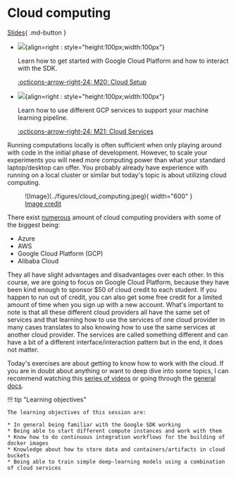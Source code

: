 # Cloud computing

[Slides](../slides/CloudIntro.pdf){ .md-button }

<div class="grid cards" markdown>

- ![](../figures/icons/gcp.png){align=right : style="height:100px;width:100px"}

    Learn how to get started with Google Cloud Platform and how to interact with the SDK.

    [:octicons-arrow-right-24: M20: Cloud Setup](cloud_setup.md)

- ![](../figures/icons/gcp.png){align=right : style="height:100px;width:100px"}

    Learn how to use different GCP services to support your machine learning pipeline.

    [:octicons-arrow-right-24: M21: Cloud Services](using_the_cloud.md)

</div>

Running computations locally is often sufficient when only playing around with code in the initial phase of development.
However, to scale your experiments you will need more computing power than what your standard laptop/desktop can offer.
You probably already have experience with running on a local cluster or similar but today's topic is about utilizing
cloud computing.

<!-- markdownlint-disable -->
<figure markdown>
![Image](../figures/cloud_computing.jpeg){ width="600" }
<figcaption>
<a href="https://towardsdatascience.com/how-to-start-a-data-science-project-using-google-cloud-platform-6618b7c6edd2"> Image credit </a>
</figcaption>
</figure>
<!-- markdownlint-restore -->

There exist [numerous](https://github.com/zszazi/Deep-learning-in-cloud) amount of cloud computing providers with some
of the biggest being:

- Azure
- AWS
- Google Cloud Platform (GCP)
- Alibaba Cloud

They all have slight advantages and disadvantages over each other. In this course, we are going to focus on Google
Cloud Platform, because they have been kind enough to sponsor $50 of cloud credit to each student. If you happen to run
out of credit, you can also get some free credit for a limited amount of time when you sign up with a new account.
What's important to note is that all these different cloud providers all have the same set of services and that learning
how to use the services of one cloud provider in many cases translates to also knowing how to use the same services at
another cloud provider. The services are called something different and can have a bit of a different
interface/interaction pattern but in the end, it does not matter.

Today's exercises are about getting to know how to work with the cloud. If you are in doubt about anything or want to
deep dive into some topics, I can recommend watching this
[series of videos](https://www.youtube.com/watch?v=4D3X6Xl5c_Y&list=PLIivdWyY5sqKh1gDR0WpP9iIOY00IE0xL)
or going through the [general docs](https://cloud.google.com/docs).

!!! tip "Learning objectives"

    The learning objectives of this session are:

    * In general being familiar with the Google SDK working
    * Being able to start different compute instances and work with them
    * Know how to do continuous integration workflows for the building of docker images
    * Knowledge about how to store data and containers/artifacts in cloud buckets
    * Being able to train simple deep-learning models using a combination of cloud services

